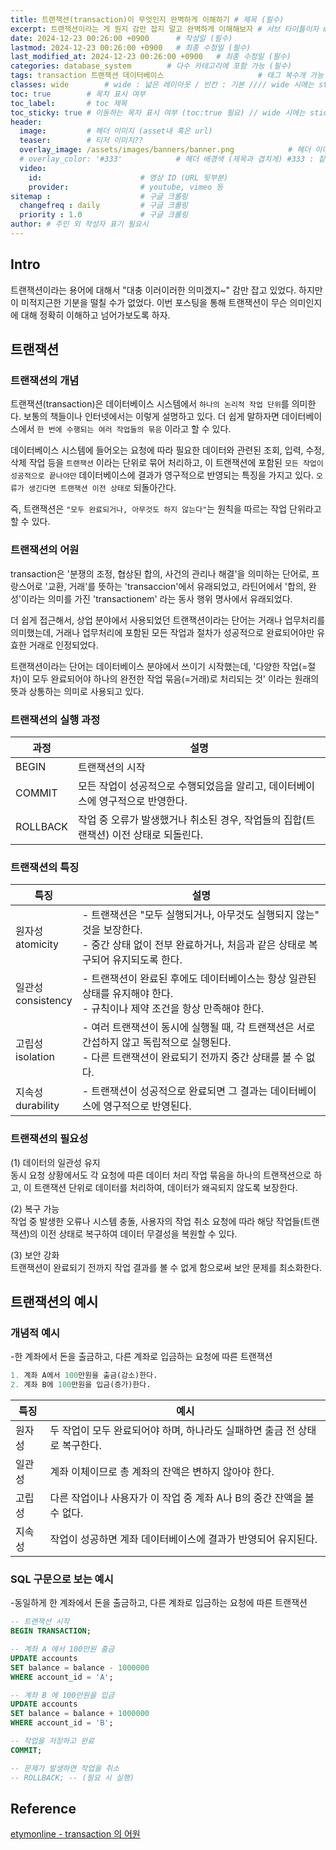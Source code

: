 ```yaml
---
title: 트랜잭션(transaction)이 무엇인지 완벽하게 이해하기 # 제목 (필수)
excerpt: 트랜잭션이라는 게 뭔지 감만 잡지 말고 완벽하게 이해해보자 # 서브 타이틀이자 meta description (필수)
date: 2024-12-23 00:26:00 +0900      # 작성일 (필수)
lastmod: 2024-12-23 00:26:00 +0900   # 최종 수정일 (필수)
last_modified_at: 2024-12-23 00:26:00 +0900   # 최종 수정일 (필수)
categories: database_system        # 다수 카테고리에 포함 가능 (필수)
tags: transaction 트랜잭션 데이터베이스                     # 태그 복수개 가능 (필수)
classes: wide        # wide : 넓은 레이아웃 / 빈칸 : 기본 //// wide 시에는 sticky toc 불가
toc: true        # 목차 표시 여부
toc_label:       # toc 제목
toc_sticky: true # 이동하는 목차 표시 여부 (toc:true 필요) // wide 시에는 sticky toc 불가
header: 
  image:         # 헤더 이미지 (asset내 혹은 url)
  teaser:        # 티저 이미지??
  overlay_image: /assets/images/banners/banner.png            # 헤더 이미지 (제목과 겹치게)
  # overlay_color: '#333'            # 헤더 배경색 (제목과 겹치게) #333 : 짙은 회색 (필수)
  video:
    id:                      # 영상 ID (URL 뒷부분)
    provider:                # youtube, vimeo 등
sitemap :                    # 구글 크롤링
  changefreq : daily         # 구글 크롤링
  priority : 1.0             # 구글 크롤링
author: # 주인 외 작성자 표기 필요시
---
```

<!--postNo: 20241223_001-->


## Intro  

트랜잭션이라는 용어에 대해서 "대충 이러이러한 의미겠지~" 감만 잡고 있었다. 하지만 이 미적지근한 기분을 떨칠 수가 없었다. 이번 포스팅을 통해 트랜잭션이 무슨 의미인지에 대해 정확히 이해하고 넘어가보도록 하자.  

## 트랜잭션  

### 트랜잭션의 개념  

트랜잭션(transaction)은 데이터베이스 시스템에서 `하나의 논리적 작업 단위`를 의미한다. 보통의 책들이나 인터넷에서는 이렇게 설명하고 있다. 더 쉽게 말하자면 데이터베이스에서 `한 번에 수행되는 여러 작업들의 묶음` 이라고 할 수 있다.  

데이터베이스 시스템에 들어오는 요청에 따라 필요한 데이터와 관련된 조회, 입력, 수정, 삭제 작업 등을 `트랜잭션` 이라는 단위로 묶어 처리하고, 이 트랜잭션에 포함된 `모든 작업이 성공적으로 끝나야만` 데이터베이스에 결과가 영구적으로 반영되는 특징을 가지고 있다. `오류가 생긴다면 트랜잭션 이전 상태로` 되돌아간다.  

즉, 트랜잭션은 `"모두 완료되거나, 아무것도 하지 않는다"`는 원칙을 따르는 작업 단위라고 할 수 있다.  


### 트랜잭션의 어원  

transaction은 '분쟁의 조정, 협상된 합의, 사건의 관리나 해결'을 의미하는 단어로, 프랑스어로 '교환, 거래'를 뜻하는 'transaccion'에서 유래되었고, 라틴어에서 '합의, 완성'이라는 의미를 가진 'transactionem' 라는 동사 행위 명사에서 유래되었다.  

더 쉽게 접근해서, 상업 분야에서 사용되었던 트랜잭션이라는 단어는 거래나 업무처리를 의미했는데, 거래나 업무처리에 포함된 모든 작업과 절차가 성공적으로 완료되어야만 유효한 거래로 인정되었다.  

트랜잭션이라는 단어는 데이터베이스 분야에서 쓰이기 시작했는데, '다양한 작업(=절차)이 모두 완료되어야 하나의 완전한 작업 묶음(=거래)로 처리되는 것' 이라는 원래의 뜻과 상통하는 의미로 사용되고 있다.  


### 트랜잭션의 실행 과정  

|과정|설명|
|---|---|
|BEGIN|트랜잭션의 시작|
|COMMIT|모든 작업이 성공적으로 수행되었음을 알리고, 데이터베이스에 영구적으로 반영한다.|
|ROLLBACK|작업 중 오류가 발생했거나 취소된 경우, 작업들의 집합(트랜잭션) 이전 상태로 되돌린다.|


### 트랜잭션의 특징  

|특징|설명|
|---|---|
|원자성<br>atomicity|- 트랜잭션은 "모두 실행되거나, 아무것도 실행되지 않는" 것을 보장한다.<br>- 중간 상태 없이 전부 완료하거나, 처음과 같은 상태로 복구되어 유지되도록 한다.|
|일관성<br>consistency|- 트랜잭션이 완료된 후에도 데이터베이스는 항상 일관된 상태를 유지해야 한다.<br>- 규칙이나 제약 조건을 항상 만족해야 한다.|
|고립성<br>isolation|- 여러 트랜잭션이 동시에 실행될 때, 각 트랜잭션은 서로 간섭하지 않고 독립적으로 실행된다.<br>- 다른 트랜잭션이 완료되기 전까지 중간 상태를 볼 수 없다.|
|지속성<br>durability|- 트랜잭션이 성공적으로 완료되면 그 결과는 데이터베이스에 영구적으로 반영된다.|


### 트랜잭션의 필요성  

(1) 데이터의 일관성 유지  
동시 요청 상황에서도 각 요청에 따른 데이터 처리 작업 묶음을 하나의 트랜잭션으로 하고, 이 트랜잭션 단위로 데이터를 처리하여, 데이터가 왜곡되지 않도록 보장한다.  

(2) 복구 가능  
작업 중 발생한 오류나 시스템 충돌, 사용자의 작업 취소 요청에 따라 해당 작업들(트랜잭션)의 이전 상태로 복구하여 데이터 무결성을 복원할 수 있다.  

(3) 보안 강화  
트랜잭션이 완료되기 전까지 작업 결과를 볼 수 없게 함으로써 보안 문제를 최소화한다.  


## 트랜잭션의 예시  

### 개념적 예시  

-한 계좌에서 돈을 출금하고, 다른 계좌로 입금하는 요청에 따른 트랜잭션  

```sql
1. 계좌 A에서 100만원을 출금(감소)한다.
2. 계좌 B에 100만원을 입금(증가)한다.
```

|특징|예시|
|---|---|
|원자성|두 작업이 모두 완료되어야 하며, 하나라도 실패하면 출금 전 상태로 복구한다.|
|일관성|계좌 이체이므로 총 계좌의 잔액은 변하지 않아야 한다.|
|고립성|다른 작업이나 사용자가 이 작업 중 계좌 A나 B의 중간 잔액을 볼 수 없다.|
|지속성|작업이 성공하면 계좌 데이터베이스에 결과가 반영되어 유지된다.|

### SQL 구문으로 보는 예시  

-동일하게 한 계좌에서 돈을 출금하고, 다른 계좌로 입금하는 요청에 따른 트랜잭션  

```sql
-- 트랜잭션 시작
BEGIN TRANSACTION;

-- 계좌 A 에서 100만원 출금
UPDATE accounts
SET balance = balance - 1000000
WHERE account_id = 'A';

-- 계좌 B 에 100만원을 입금
UPDATE accounts
SET balance = balance + 1000000
WHERE account_id = 'B';

-- 작업을 저장하고 완료
COMMIT;

-- 문제가 발생하면 작업을 취소  
-- ROLLBACK; -- (필요 시 실행)
```


## Reference  

[etymonline - transaction 의 어원](https://www.etymonline.com/kr/word/transaction)  
